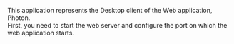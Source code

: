 This application represents the Desktop client of the Web application, Photon.<br>
First, you need to start the web server and configure the port on which the<br>
web application starts.
